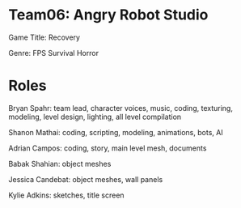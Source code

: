 Team06: Angry Robot Studio
======

Game Title: Recovery

Genre: FPS Survival Horror

Roles
======
Bryan Spahr: 		team lead, character voices, music, coding, texturing, modeling, level design, lighting, all level compilation

Shanon Mathai: 		coding, scripting, modeling, animations, bots, AI

Adrian Campos: 		coding, story, main level mesh, documents

Babak Shahian: 		object meshes

Jessica Candebat: 	object meshes, wall panels

Kylie Adkins: 		sketches, title screen

